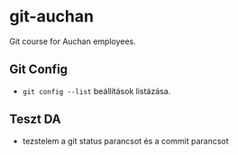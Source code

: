 # git-auchan
Git course for Auchan employees.

## Git Config
- `git config --list` beállítások listázása.

## Teszt DA 
- tezstelem a git status parancsot és a commit parancsot 

